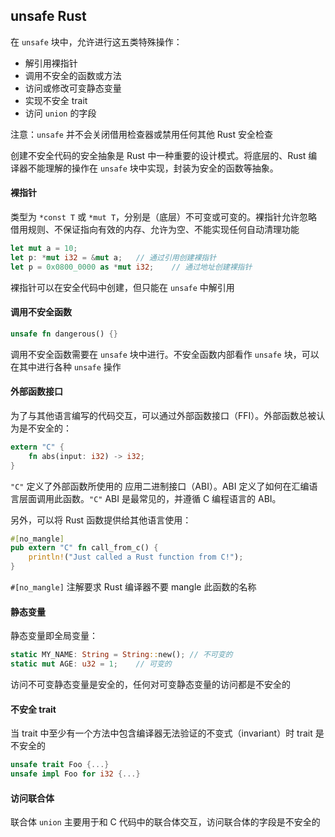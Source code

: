 ## unsafe Rust

在 `unsafe` 块中，允许进行这五类特殊操作：

- 解引用裸指针
- 调用不安全的函数或方法
- 访问或修改可变静态变量
- 实现不安全 trait
- 访问 `union` 的字段

注意：`unsafe` 并不会关闭借用检查器或禁用任何其他 Rust 安全检查

创建不安全代码的安全抽象是 Rust 中一种重要的设计模式。将底层的、Rust 编译器不能理解的操作在 `unsafe` 块中实现，封装为安全的函数等抽象。

#### 裸指针

类型为 `*const T` 或 `*mut T`，分别是（底层）不可变或可变的。裸指针允许忽略借用规则、不保证指向有效的内存、允许为空、不能实现任何自动清理功能

```rust
let mut a = 10;
let p: *mut i32 = &mut a;	// 通过引用创建裸指针
let p = 0x0800_0000 as *mut i32;	// 通过地址创建裸指针
```

裸指针可以在安全代码中创建，但只能在 `unsafe` 中解引用

#### 调用不安全函数

```rust
unsafe fn dangerous() {}
```

调用不安全函数需要在 `unsafe` 块中进行。不安全函数内部看作 `unsafe` 块，可以在其中进行各种 `unsafe` 操作

#### 外部函数接口

为了与其他语言编写的代码交互，可以通过外部函数接口（FFI）。外部函数总被认为是不安全的：

```rust
extern "C" {
    fn abs(input: i32) -> i32;
}
```

`"C"` 定义了外部函数所使用的 应用二进制接口（ABI）。ABI 定义了如何在汇编语言层面调用此函数。`"C"` ABI 是最常见的，并遵循 C 编程语言的 ABI。

另外，可以将 Rust 函数提供给其他语言使用：

```rust
#[no_mangle]
pub extern "C" fn call_from_c() {
    println!("Just called a Rust function from C!");
}
```

`#[no_mangle]` 注解要求 Rust 编译器不要 mangle 此函数的名称

#### 静态变量

静态变量即全局变量：

```rust
static MY_NAME: String = String::new();	// 不可变的
static mut AGE: u32 = 1;	// 可变的
```

访问不可变静态变量是安全的，任何对可变静态变量的访问都是不安全的

#### 不安全 trait

当 trait 中至少有一个方法中包含编译器无法验证的不变式（invariant）时 trait 是不安全的

```rust
unsafe trait Foo {...}
unsafe impl Foo for i32 {...}
```

#### 访问联合体

联合体 `union` 主要用于和 C 代码中的联合体交互，访问联合体的字段是不安全的